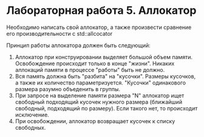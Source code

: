 # Лабораторная работа 5. Аллокатор

Необходимо написать свой аллокатор, а также произвести сравнение его производительности с std::allcocator

Принцип работы аллокатора должен быть следующий:

1. Аллокатор при конструировании выделяет большой объем памяти. Освобождение происходит только в конце "жизни". Никаких аллокаций памяти в процессе "работы" быть не должно.
2. Вся память должна быть "разбита" на "кусочки". Размеры кусочков, а также их количество параметризуется. "Кусочки" одинакового размера разумно объеденить в группы.
3. При запросе на выделение памяти размера "N" аллокатор ищет свободный подходящий кусочек нужного размера (ближайший свободный, подходящий по размеру). Если такого нет, то происходит исключение. 
4. При освобождении, аллокатор возвращает кусочек к списку свободных.
